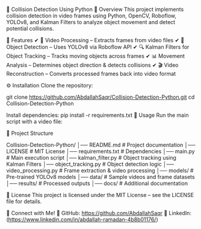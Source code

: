 🚀 Collision Detection Using Python
📜 Overview
This project implements collision detection in video frames using Python, OpenCV, Roboflow, YOLOv8, and Kalman Filters to analyze object movement and detect potential collisions.

🔧 Features
✔ 🎥 Video Processing – Extracts frames from video files
✔ 🤖 Object Detection – Uses YOLOv8 via Roboflow API
✔ 🔍 Kalman Filters for Object Tracking – Tracks moving objects across frames
✔ 📊 Movement Analysis – Determines object direction & detects collisions
✔ 🎬 Video Reconstruction – Converts processed frames back into video format

⚙ Installation
Clone the repository:

git clone https://github.com/AbdallahSaqr/Collision-Detection-Python.git
cd Collision-Detection-Python

Install dependencies:
pip install -r requirements.txt
🚀 Usage
Run the main script with a video file:



📁 Project Structure

Collision-Detection-Python/
│── README.md                 # Project documentation
│── LICENSE                   # MIT License
│── requirements.txt           # Dependencies
│── main.py                    # Main execution script
│── kalman_filter.py           # Object tracking using Kalman Filters
│── object_tracking.py         # Object detection logic
│── video_processing.py        # Frame extraction & video processing
│── models/                    # Pre-trained YOLOv8 models
│── data/                      # Sample videos and frame datasets
│── results/                   # Processed outputs
│── docs/                      # Additional documentation


📜 License
This project is licensed under the MIT License – see the LICENSE file for details.

🔗 Connect with Me!
📌 GitHub: https://github.com/AbdallahSaqr
📌 LinkedIn: (https://www.linkedin.com/in/abdallah-ramadan-4b8b01176/)

